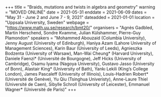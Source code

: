 +++
title = "Braids, mutations and twists in algebra and geometry"
warning = "MOVED ONLINE"
date = 2021-05-31
enddate = 2021-06-09
dates = "May 31 - June 2 and June 7 - 9, 2021"
dateadded = 2021-01-01
location = "Uppsala University, Sweden"
webpage = "https://www.math.uu.se/research/bmt20/"
organisers = "Agnès Gadbled, Martin Herschend, Sondre Kvamme, Julian Külshammer, Pierre-Guy Plamondon"
speakers = "Mohammed Abouzaid (Columbia University), Jenny August (University of Edinburgh), Haniya Azam (Lahore University of Management Sciences), Karin Baur (University of Leeds), Agnieszka Bodzenta (University of Warsaw), Man-Wai Cheung* (Harvard University), Daniele Faenzi* (Université de Bourgogne), Jeff Hicks (University of Cambridge), Osamu Iyama (Nagoya University), Gustavo Jasso (University of Bonn), Alastair King* (University of Bath), Yankı Lekili (King’s College London), James Pascaleff (University of Illinois), Louis-Hadrien Robert* (Université de Genève), Yu Qiu (Tsinghua Univeristy), Anne-Laure Thiel (Université de Caen), Sibylle Schroll (University of Leicester), Emmanuel Wagner* (Université de Paris)"
+++
